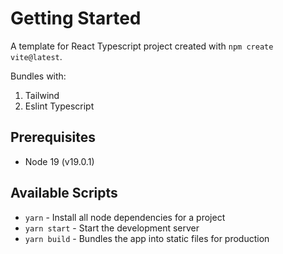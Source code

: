 # Getting Started

A template for React Typescript project created with `npm create vite@latest`.

Bundles with:

1. Tailwind
2. Eslint Typescript

## Prerequisites

- Node 19 (v19.0.1)

## Available Scripts
- `yarn` - Install all node dependencies for a project
- `yarn start` - Start the development server
- `yarn build` - Bundles the app into static files for production
